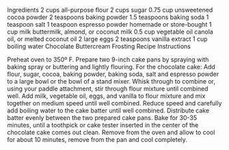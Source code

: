 Ingredients
2 cups all-purpose flour
2 cups sugar
0.75 cup unsweetened cocoa powder
2 teaspoons baking powder
1.5 teaspoons baking soda
1 teaspoon salt
1 teaspoon espresso powder homemade or store-bought
1 cup milk buttermilk, almond, or coconut milk
0.5 cup vegetable oil canola oil, or melted coconut oil
2 large eggs
2 teaspoons vanilla extract
1 cup boiling water
Chocolate Buttercream Frosting Recipe
Instructions

Preheat oven to 350º F. Prepare two 9-inch cake pans by spraying with baking spray or buttering and lightly flouring.
For the chocolate cake:
Add flour, sugar, cocoa, baking powder, baking soda, salt and espresso powder to a large bowl or the bowl of a stand mixer. Whisk through to combine or, using your paddle attachment, stir through flour mixture until combined well.
Add milk, vegetable oil, eggs, and vanilla to flour mixture and mix together on medium speed until well combined. Reduce speed and carefully add boiling water to the cake batter until well combined.
Distribute cake batter evenly between the two prepared cake pans. Bake for 30-35 minutes, until a toothpick or cake tester inserted in the center of the chocolate cake comes out clean.
Remove from the oven and allow to cool for about 10 minutes, remove from the pan and cool completely.